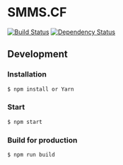 # SMMS.CF
[![Build Status](https://travis-ci.org/Raincal/smms.svg?branch=master)](https://travis-ci.org/Raincal/smms)
[![Dependency Status](https://gemnasium.com/badges/github.com/Raincal/smms.svg)](https://gemnasium.com/github.com/Raincal/smms)

## Development

### Installation

```bash
$ npm install or Yarn
```

### Start

```bash
$ npm start
```

### Build for production

```bash
$ npm run build
```
